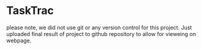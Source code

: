 # TaskTrac
please note, we did not use git or any version control for this project. Just uploaded final result of project to github repository to allow for vieweing on webpage.